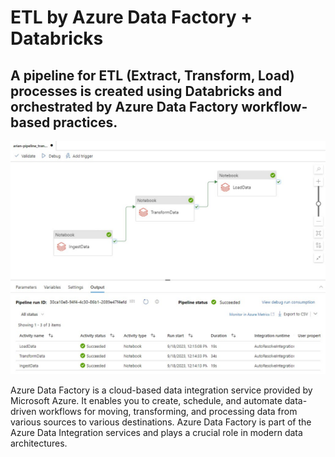 # ETL by Azure Data Factory + Databricks

A pipeline for ETL (Extract, Transform, Load) processes is created using Databricks and orchestrated by Azure Data Factory workflow-based practices.
---------------------------------------------------------------------

  <img src="./Asset/DataFactory1.jpg" alt="result">

Azure Data Factory is a cloud-based data integration service provided by Microsoft Azure. It enables you to create, schedule, and automate data-driven workflows for moving, transforming, and processing data from various sources to various destinations. Azure Data Factory is part of the Azure Data Integration services and plays a crucial role in modern data architectures.

